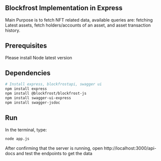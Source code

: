 ## Blockfrost Implementation in Express ##
Main Purpose is to fetch NFT related data, available queries are: fetching Latest assets, fetch holders/accounts of an asset, and asset transaction history.

## Prerequisites ##
Please install Node latest version

## Dependencies ##
```sh
# Install express, blockfrostapi, swagger ui
npm install express
npm install @blockfrost/blockfrost-js
npm install swagger-ui-express
npm install swagger-jsdoc
```

## Run ##
In the terminal, type: 
```sh
node app.js
```
After confirming that the server is running, open http://localhost:3000/api-docs and test the endpoints to get the data
